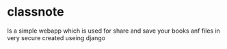 # classnote

Is a simple webapp which is used for share and save your books anf files in very secure 
created useing django

